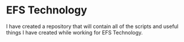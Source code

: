 # EFS Technology

I have created a repository that will contain all of the scripts and useful things I have created while working for EFS Technology.
